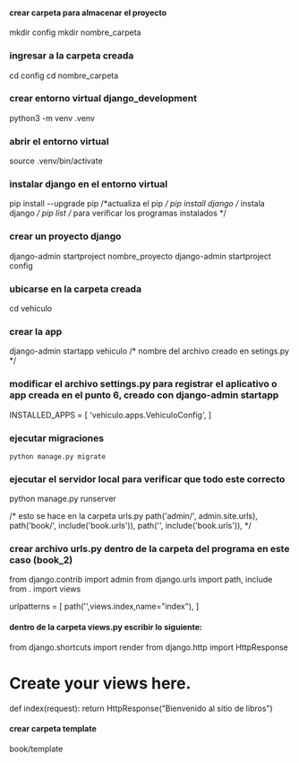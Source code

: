 #### crear carpeta para almacenar el proyecto
mkdir config
mkdir nombre_carpeta

### ingresar a la carpeta creada
cd config
cd nombre_carpeta

### crear entorno virtual django_development
python3 -m venv .venv


### abrir el entorno virtual
source .venv/bin/activate


### instalar django en el entorno virtual
pip install --upgrade pip /*actualiza el pip */
pip install django /* instala django */
pip list /* para verificar los programas instalados */


### crear un proyecto django
django-admin startproject nombre_proyecto
django-admin startproject config

### ubicarse en la carpeta creada
cd vehiculo

### crear la app
django-admin startapp vehiculo /* nombre del archivo creado en setings.py */

### modificar el archivo settings.py para registrar el aplicativo o app creada en el punto 6, creado con django-admin startapp 
INSTALLED_APPS = [
    'vehiculo.apps.VehiculoConfig',
]

### ejecutar migraciones
    python manage.py migrate

### ejecutar el servidor local para verificar que todo este correcto
python manage.py runserver

/* esto se hace en la carpeta urls.py 
path('admin/', admin.site.urls),
    path('book/', include('book.urls')),
    path('', include('book.urls')),
*/

### crear archivo urls.py dentro de la carpeta del programa en este caso (book_2)
from django.contrib import admin
from django.urls import path, include
from . import views

urlpatterns = [
    path('',views.index,name="index"),
]

#### dentro de la carpeta views.py escribir lo siguiente:
from django.shortcuts import render
from django.http import HttpResponse

# Create your views here.
def index(request):
    return HttpResponse("Bienvenido al sitio de libros")

#### crear carpeta template
book/template
